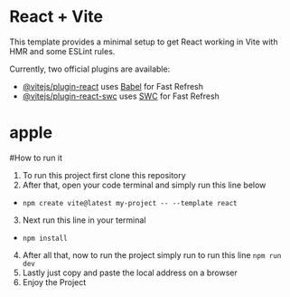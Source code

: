 # React + Vite

This template provides a minimal setup to get React working in Vite with HMR and some ESLint rules.

Currently, two official plugins are available:

- [@vitejs/plugin-react](https://github.com/vitejs/vite-plugin-react/blob/main/packages/plugin-react/README.md) uses [Babel](https://babeljs.io/) for Fast Refresh
- [@vitejs/plugin-react-swc](https://github.com/vitejs/vite-plugin-react-swc) uses [SWC](https://swc.rs/) for Fast Refresh
# apple

#How to run it
1. To run this project first clone this repository 
2. After that, open your code terminal and simply run this line below
  * `npm create vite@latest my-project -- --template react`
3. Next run this line in your terminal
 * `npm install`
4. After all that, now to run the project simply run to run this line `npm run dev`
5. Lastly just copy and paste the local address on a browser
6. Enjoy the Project
